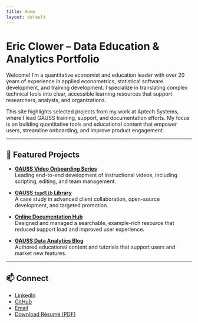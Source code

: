 ```yaml
---
title: Home
layout: default
---
```


# Eric Clower – Data Education & Analytics Portfolio

Welcome! I’m a quantitative economist and education leader with over 20 years of experience in applied econometrics, statistical software development, and training development. I specialize in translating complex technical tools into clear, accessible learning resources that support researchers, analysts, and organizations.

This site highlights selected projects from my work at Aptech Systems, where I lead GAUSS training, support, and documentation efforts. My focus is on building quantitative tools and educational content that empower users, streamline onboarding, and improve product engagement.

---

## 🧰 Featured Projects

- **[GAUSS Video Onboarding Series](projects/onboarding-series.md)**  
  Leading end-to-end development of instructional videos, including scripting, editing, and team management.

- **[GAUSS `tspdlib` Library](projects/tspdlib-library.md)**  
  A case study in advanced client collaboration, open-source development, and targeted promotion.

- **[Online Documentation Hub](projects/documentation-hub.md)**  
  Designed and managed a searchable, example-rich resource that reduced support load and improved user experience.

- **[GAUSS Data Analytics Blog](projects/analytics-blog.md)**  
  Authored educational content and tutorials that support users and market new features.

---

## 📫 Connect

- [LinkedIn](https://www.linkedin.com/in/your-link)
- [GitHub](https://github.com/ec78)
- [Email](mailto:eric.clower78@gmail.com)
- [Download Résumé (PDF)](assets/pdf/resume-eric-clower.pdf)
